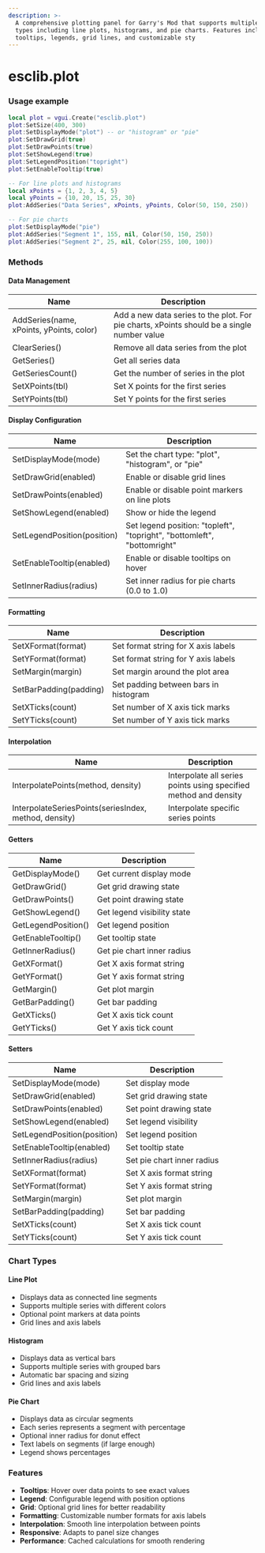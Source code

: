 ```yaml
---
description: >-
  A comprehensive plotting panel for Garry's Mod that supports multiple chart
  types including line plots, histograms, and pie charts. Features include
  tooltips, legends, grid lines, and customizable sty
---
```


# esclib.plot

### Usage example

```lua
local plot = vgui.Create("esclib.plot")
plot:SetSize(400, 300)
plot:SetDisplayMode("plot") -- or "histogram" or "pie"
plot:SetDrawGrid(true)
plot:SetDrawPoints(true)
plot:SetShowLegend(true)
plot:SetLegendPosition("topright")
plot:SetEnableTooltip(true)

-- For line plots and histograms
local xPoints = {1, 2, 3, 4, 5}
local yPoints = {10, 20, 15, 25, 30}
plot:AddSeries("Data Series", xPoints, yPoints, Color(50, 150, 250))

-- For pie charts
plot:SetDisplayMode("pie")
plot:AddSeries("Segment 1", 155, nil, Color(50, 150, 250))
plot:AddSeries("Segment 2", 25, nil, Color(255, 100, 100))
```

### Methods

#### Data Management

| Name                                     | Description                                                                                |
| ---------------------------------------- | ------------------------------------------------------------------------------------------ |
| AddSeries(name, xPoints, yPoints, color) | Add a new data series to the plot. For pie charts, xPoints should be a single number value |
| ClearSeries()                            | Remove all data series from the plot                                                       |
| GetSeries()                              | Get all series data                                                                        |
| GetSeriesCount()                         | Get the number of series in the plot                                                       |
| SetXPoints(tbl)                          | Set X points for the first series                                                          |
| SetYPoints(tbl)                          | Set Y points for the first series                                                          |

#### Display Configuration

| Name                        | Description                                                             |
| --------------------------- | ----------------------------------------------------------------------- |
| SetDisplayMode(mode)        | Set the chart type: "plot", "histogram", or "pie"                       |
| SetDrawGrid(enabled)        | Enable or disable grid lines                                            |
| SetDrawPoints(enabled)      | Enable or disable point markers on line plots                           |
| SetShowLegend(enabled)      | Show or hide the legend                                                 |
| SetLegendPosition(position) | Set legend position: "topleft", "topright", "bottomleft", "bottomright" |
| SetEnableTooltip(enabled)   | Enable or disable tooltips on hover                                     |
| SetInnerRadius(radius)      | Set inner radius for pie charts (0.0 to 1.0)                            |

#### Formatting

| Name                   | Description                           |
| ---------------------- | ------------------------------------- |
| SetXFormat(format)     | Set format string for X axis labels   |
| SetYFormat(format)     | Set format string for Y axis labels   |
| SetMargin(margin)      | Set margin around the plot area       |
| SetBarPadding(padding) | Set padding between bars in histogram |
| SetXTicks(count)       | Set number of X axis tick marks       |
| SetYTicks(count)       | Set number of Y axis tick marks       |

#### Interpolation

| Name                                                  | Description                                                      |
| ----------------------------------------------------- | ---------------------------------------------------------------- |
| InterpolatePoints(method, density)                    | Interpolate all series points using specified method and density |
| InterpolateSeriesPoints(seriesIndex, method, density) | Interpolate specific series points                               |

#### Getters

| Name                | Description                 |
| ------------------- | --------------------------- |
| GetDisplayMode()    | Get current display mode    |
| GetDrawGrid()       | Get grid drawing state      |
| GetDrawPoints()     | Get point drawing state     |
| GetShowLegend()     | Get legend visibility state |
| GetLegendPosition() | Get legend position         |
| GetEnableTooltip()  | Get tooltip state           |
| GetInnerRadius()    | Get pie chart inner radius  |
| GetXFormat()        | Get X axis format string    |
| GetYFormat()        | Get Y axis format string    |
| GetMargin()         | Get plot margin             |
| GetBarPadding()     | Get bar padding             |
| GetXTicks()         | Get X axis tick count       |
| GetYTicks()         | Get Y axis tick count       |

#### Setters

| Name                        | Description                |
| --------------------------- | -------------------------- |
| SetDisplayMode(mode)        | Set display mode           |
| SetDrawGrid(enabled)        | Set grid drawing state     |
| SetDrawPoints(enabled)      | Set point drawing state    |
| SetShowLegend(enabled)      | Set legend visibility      |
| SetLegendPosition(position) | Set legend position        |
| SetEnableTooltip(enabled)   | Set tooltip state          |
| SetInnerRadius(radius)      | Set pie chart inner radius |
| SetXFormat(format)          | Set X axis format string   |
| SetYFormat(format)          | Set Y axis format string   |
| SetMargin(margin)           | Set plot margin            |
| SetBarPadding(padding)      | Set bar padding            |
| SetXTicks(count)            | Set X axis tick count      |
| SetYTicks(count)            | Set Y axis tick count      |

### Chart Types

#### Line Plot

* Displays data as connected line segments
* Supports multiple series with different colors
* Optional point markers at data points
* Grid lines and axis labels

#### Histogram

* Displays data as vertical bars
* Supports multiple series with grouped bars
* Automatic bar spacing and sizing
* Grid lines and axis labels

#### Pie Chart

* Displays data as circular segments
* Each series represents a segment with percentage
* Optional inner radius for donut effect
* Text labels on segments (if large enough)
* Legend shows percentages

### Features

* **Tooltips**: Hover over data points to see exact values
* **Legend**: Configurable legend with position options
* **Grid**: Optional grid lines for better readability
* **Formatting**: Customizable number formats for axis labels
* **Interpolation**: Smooth line interpolation between points
* **Responsive**: Adapts to panel size changes
* **Performance**: Cached calculations for smooth rendering
